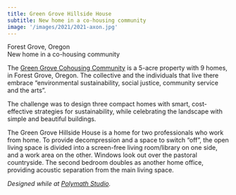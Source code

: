```yaml
---
title: Green Grove Hillside House
subtitle: New home in a co-housing community
image: '/images/2021/2021-axon.jpg'
---
```


Forest Grove, Oregon<br>
New home in a co-housing community

The [Green Grove Cohousing Community](https://greengrovecoho.org/) is a 5-acre property with 9 homes, in Forest Grove, Oregon. The collective and the individuals that live there embrace “environmental sustainability, social justice, community service and the arts”.

The challenge was to design three compact homes with smart, cost-effective strategies for sustainability, while celebrating the landscape with simple and beautiful buildings.

The Green Grove Hillside House is a home for two professionals who work from home. To provide decompression and a space to switch “off”, the open living space is divided into a screen-free living room/library on one side, and a work area on the other. Windows look out over the pastoral countryside. The second bedroom doubles as another home office, providing acoustic separation from the main living space. 

*Designed while at [Polymath Studio](https://www.polymath.shop/).*